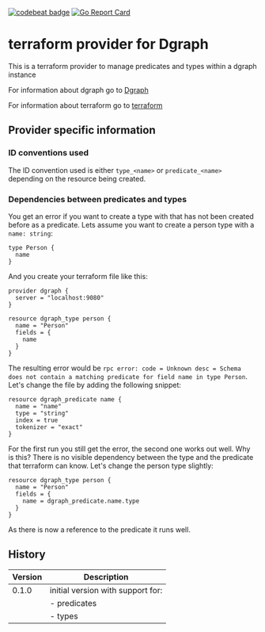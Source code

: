 [![codebeat badge](https://codebeat.co/badges/2156b7fc-578f-4e09-821f-abb6d0a54d5d)](https://codebeat.co/projects/github-com-sascha-andres-terraform-provider-dgraph-develop) [![Go Report Card](https://goreportcard.com/badge/github.com/sascha-andres/terraform-provider-dgraph)](https://goreportcard.com/report/github.com/sascha-andres/terraform-provider-dgraph)

# terraform provider for Dgraph

This is a terraform provider to manage predicates and types within a dgraph instance

For information about dgraph go to [Dgraph](https://dgraph.io/)

For information about terraform go to [terraform](https://www.terraform.io/)

## Provider specific information

### ID conventions used

The ID convention used is either `type_<name>` or `predicate_<name>` depending on the resource being created.

### Dependencies between predicates and types

You get an error if you want to create a type with that has not been created before as a predicate. Lets assume you want to create a person type with a `name: string`:

    type Person {
      name
    }

And you create your terraform file like this:

    provider dgraph {
      server = "localhost:9080"
    }
    
    resource dgraph_type person {
      name = "Person"
      fields = {
        name
      }
    }

The resulting error would be `rpc error: code = Unknown desc = Schema does not contain a matching predicate for field name in type Person`. Let's change the file by adding the following snippet:

    resource dgraph_predicate name {
      name = "name"
      type = "string"
      index = true
      tokenizer = "exact"
    }

For the first run you still get the error, the second one works out well. Why is this? There is no visible dependency between the type and the predicate that terraform can know. Let's change the person type slightly:

    resource dgraph_type person {
      name = "Person"
      fields = {
        name = dgraph_predicate.name.type
      }
    }

As there is now a reference to the predicate it runs well.

## History

|Version|Description|
|---|---|
|0.1.0|initial version with support for:|
||- predicates|
||- types|
